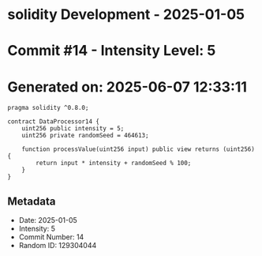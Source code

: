 ﻿# solidity Development - 2025-01-05
# Commit #14 - Intensity Level: 5
# Generated on: 2025-06-07 12:33:11
```solidity
pragma solidity ^0.8.0;

contract DataProcessor14 {
    uint256 public intensity = 5;
    uint256 private randomSeed = 464613;

    function processValue(uint256 input) public view returns (uint256) {
        return input * intensity + randomSeed % 100;
    }
}
```
## Metadata
- Date: 2025-01-05
- Intensity: 5
- Commit Number: 14
- Random ID: 129304044
